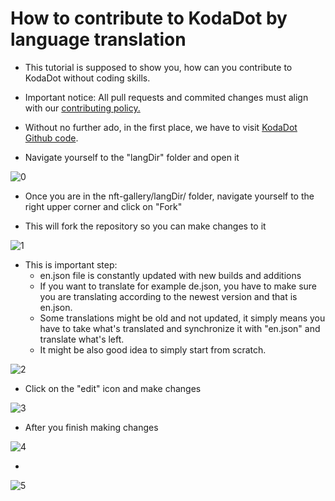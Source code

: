 # How to contribute to KodaDot by language translation

- This tutorial is supposed to show you, how can you contribute to KodaDot without coding skills.

- Important notice: All pull requests and commited changes must align with our [contributing policy.](https://github.com/kodadot/nft-gallery/blob/main/CONTRIBUTING.md)

- Without no further ado, in the first place, we have to visit [KodaDot Github code](https://github.com/kodadot/nft-gallery).

- Navigate yourself to the "langDir" folder and open it

![0](/language-translations/0.png)

- Once you are in the nft-gallery/langDir/ folder, navigate yourself to the right upper corner and click on "Fork"

- This will fork the repository so you can make changes to it

![1](/language-translations/1.png)

- This is important step:
    - en.json file is constantly updated with new builds and additions
    - If you want to translate for example de.json, you have to make sure you are translating according to the newest version and that is en.json.
    - Some translations might be old and not updated, it simply means you have to take what's translated and synchronize it with "en.json" and translate what's left.
    - It might be also good idea to simply start from scratch.

![2](/language-translations/2.png)

- Click on the "edit" icon and make changes

![3](/language-translations/3.png)

- After you finish making changes

![4](/language-translations/4.png)

-

![5](/language-translations/5.png)


